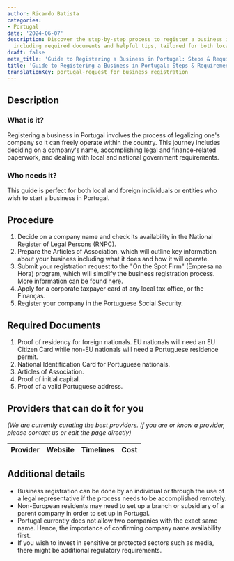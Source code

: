 ```yaml
---
author: Ricardo Batista
categories:
- Portugal
date: '2024-06-07'
description: Discover the step-by-step process to register a business in Portugal,
  including required documents and helpful tips, tailored for both locals and foreigners.
draft: false
meta_title: 'Guide to Registering a Business in Portugal: Steps & Requirements'
title: 'Guide to Registering a Business in Portugal: Steps & Requirements'
translationKey: portugal-request_for_business_registration
---
```


## Description
### What is it?
Registering a business in Portugal involves the process of legalizing one's company so it can freely operate within the country. This journey includes deciding on a company's name, accomplishing legal and finance-related paperwork, and dealing with local and national government requirements.
### Who needs it?
This guide is perfect for both local and foreign individuals or entities who wish to start a business in Portugal.

## Procedure
1. Decide on a company name and check its availability in the National Register of Legal Persons (RNPC). 
2. Prepare the Articles of Association, which will outline key information about your business including what it does and how it will operate.
3. Submit your registration request to the "On the Spot Firm" (Empresa na Hora) program, which will simplify the business registration process. More information can be found [here](https://justica.gov.pt/Servicos/Empresa-na-Hora).
4. Apply for a corporate taxpayer card at any local tax office, or the Finanças.
5. Register your company in the Portuguese Social Security.

## Required Documents
1. Proof of residency for foreign nationals. EU nationals will need an EU Citizen Card while non-EU nationals will need a Portuguese residence permit.
2. National Identification Card for Portuguese nationals.
3. Articles of Association.
4. Proof of initial capital.
5. Proof of a valid Portuguese address.

## Providers that can do it for you

_(We are currently curating the best providers. If you are or know a provider, please contact us or edit the page directly)_

| Provider        |     Website     |     Timelines    |       Cost      |
| --------------- | --------------- |  :-------------: | :-------------: |

## Additional details
- Business registration can be done by an individual or through the use of a legal representative if the process needs to be accomplished remotely.
- Non-European residents may need to set up a branch or subsidiary of a parent company in order to set up in Portugal.
- Portugal currently does not allow two companies with the exact same name. Hence, the importance of confirming company name availability first.
- If you wish to invest in sensitive or protected sectors such as media, there might be additional regulatory requirements.
